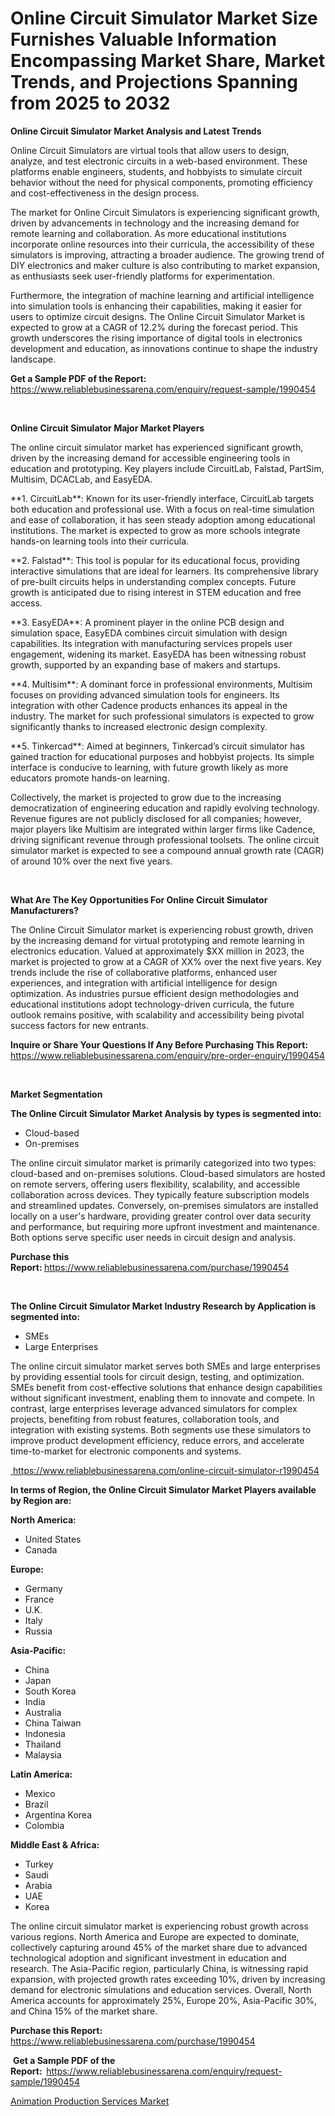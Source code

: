<p><h1>Online Circuit Simulator Market Size Furnishes Valuable Information Encompassing Market Share, Market Trends, and Projections Spanning from 2025 to 2032</h1></p><p><strong>Online Circuit Simulator Market Analysis and Latest Trends</strong></p>
<p><p>Online Circuit Simulators are virtual tools that allow users to design, analyze, and test electronic circuits in a web-based environment. These platforms enable engineers, students, and hobbyists to simulate circuit behavior without the need for physical components, promoting efficiency and cost-effectiveness in the design process. </p><p>The market for Online Circuit Simulators is experiencing significant growth, driven by advancements in technology and the increasing demand for remote learning and collaboration. As more educational institutions incorporate online resources into their curricula, the accessibility of these simulators is improving, attracting a broader audience. The growing trend of DIY electronics and maker culture is also contributing to market expansion, as enthusiasts seek user-friendly platforms for experimentation.</p><p>Furthermore, the integration of machine learning and artificial intelligence into simulation tools is enhancing their capabilities, making it easier for users to optimize circuit designs. The Online Circuit Simulator Market is expected to grow at a CAGR of 12.2% during the forecast period. This growth underscores the rising importance of digital tools in electronics development and education, as innovations continue to shape the industry landscape.</p></p>
<p><strong>Get a Sample PDF of the Report:&nbsp;</strong> <a href="https://www.reliablebusinessarena.com/enquiry/request-sample/1990454?utm_campaign=3224&utm_medium=2&utm_source=Github&utm_content=ia&utm_term=10032025&utm_id=online-circuit-simulator">https://www.reliablebusinessarena.com/enquiry/request-sample/1990454</a></p>
<p>&nbsp;</p>
<p><strong>Online Circuit Simulator Major Market Players</strong></p>
<p><p>The online circuit simulator market has experienced significant growth, driven by the increasing demand for accessible engineering tools in education and prototyping. Key players include CircuitLab, Falstad, PartSim, Multisim, DCACLab, and EasyEDA.</p><p>**1. CircuitLab**: Known for its user-friendly interface, CircuitLab targets both education and professional use. With a focus on real-time simulation and ease of collaboration, it has seen steady adoption among educational institutions. The market is expected to grow as more schools integrate hands-on learning tools into their curricula.</p><p>**2. Falstad**: This tool is popular for its educational focus, providing interactive simulations that are ideal for learners. Its comprehensive library of pre-built circuits helps in understanding complex concepts. Future growth is anticipated due to rising interest in STEM education and free access.</p><p>**3. EasyEDA**: A prominent player in the online PCB design and simulation space, EasyEDA combines circuit simulation with design capabilities. Its integration with manufacturing services propels user engagement, widening its market. EasyEDA has been witnessing robust growth, supported by an expanding base of makers and startups.</p><p>**4. Multisim**: A dominant force in professional environments, Multisim focuses on providing advanced simulation tools for engineers. Its integration with other Cadence products enhances its appeal in the industry. The market for such professional simulators is expected to grow significantly thanks to increased electronic design complexity.</p><p>**5. Tinkercad**: Aimed at beginners, Tinkercad’s circuit simulator has gained traction for educational purposes and hobbyist projects. Its simple interface is conducive to learning, with future growth likely as more educators promote hands-on learning.</p><p>Collectively, the market is projected to grow due to the increasing democratization of engineering education and rapidly evolving technology. Revenue figures are not publicly disclosed for all companies; however, major players like Multisim are integrated within larger firms like Cadence, driving significant revenue through professional toolsets. The online circuit simulator market is expected to see a compound annual growth rate (CAGR) of around 10% over the next five years.</p></p>
<p>&nbsp;</p>
<p><strong>What Are The Key Opportunities For Online Circuit Simulator Manufacturers?</strong></p>
<p><p>The Online Circuit Simulator market is experiencing robust growth, driven by the increasing demand for virtual prototyping and remote learning in electronics education. Valued at approximately $XX million in 2023, the market is projected to grow at a CAGR of XX% over the next five years. Key trends include the rise of collaborative platforms, enhanced user experiences, and integration with artificial intelligence for design optimization. As industries pursue efficient design methodologies and educational institutions adopt technology-driven curricula, the future outlook remains positive, with scalability and accessibility being pivotal success factors for new entrants.</p></p>
<p><strong>Inquire or Share Your Questions If Any Before Purchasing This Report:</strong> <a href="https://www.reliablebusinessarena.com/enquiry/pre-order-enquiry/1990454?utm_campaign=3224&utm_medium=2&utm_source=Github&utm_content=ia&utm_term=10032025&utm_id=online-circuit-simulator">https://www.reliablebusinessarena.com/enquiry/pre-order-enquiry/1990454</a></p>
<p>&nbsp;</p>
<p><strong>Market Segmentation</strong></p>
<p><strong>The Online Circuit Simulator Market Analysis by types is segmented into:</strong></p>
<p><ul><li>Cloud-based</li><li>On-premises</li></ul></p>
<p><p>The online circuit simulator market is primarily categorized into two types: cloud-based and on-premises solutions. Cloud-based simulators are hosted on remote servers, offering users flexibility, scalability, and accessible collaboration across devices. They typically feature subscription models and streamlined updates. Conversely, on-premises simulators are installed locally on a user's hardware, providing greater control over data security and performance, but requiring more upfront investment and maintenance. Both options serve specific user needs in circuit design and analysis.</p></p>
<p><strong>Purchase this Report:&nbsp;</strong><a href="https://www.reliablebusinessarena.com/purchase/1990454?utm_campaign=3224&utm_medium=2&utm_source=Github&utm_content=ia&utm_term=10032025&utm_id=online-circuit-simulator">https://www.reliablebusinessarena.com/purchase/1990454</a></p>
<p>&nbsp;</p>
<p><strong>The Online Circuit Simulator Market Industry Research by Application is segmented into:</strong></p>
<p><ul><li>SMEs</li><li>Large Enterprises</li></ul></p>
<p><p>The online circuit simulator market serves both SMEs and large enterprises by providing essential tools for circuit design, testing, and optimization. SMEs benefit from cost-effective solutions that enhance design capabilities without significant investment, enabling them to innovate and compete. In contrast, large enterprises leverage advanced simulators for complex projects, benefiting from robust features, collaboration tools, and integration with existing systems. Both segments use these simulators to improve product development efficiency, reduce errors, and accelerate time-to-market for electronic components and systems.</p></p>
<p><a href="https://www.reliablebusinessarena.com/online-circuit-simulator-r1990454?utm_campaign=3224&utm_medium=2&utm_source=Github&utm_content=ia&utm_term=10032025&utm_id=online-circuit-simulator">&nbsp;https://www.reliablebusinessarena.com/online-circuit-simulator-r1990454</a></p>
<p><strong>In terms of Region, the Online Circuit Simulator Market Players available by Region are:</strong></p>
<p>
    <p> <strong> North America: </strong>
        <ul>
            <li>United States</li>
            <li>Canada</li>
        </ul>
        </p> 
    <p> <strong> Europe: </strong>
        <ul>
            <li>Germany</li>
            <li>France</li>
            <li>U.K.</li>
            <li>Italy</li>
            <li>Russia</li>
        </ul>
        </p> 
    <p> <strong> Asia-Pacific: </strong>
        <ul>
            <li>China</li>
            <li>Japan</li>
            <li>South Korea</li>
            <li>India</li>
            <li>Australia</li>
            <li>China Taiwan</li>
            <li>Indonesia</li>
            <li>Thailand</li>
            <li>Malaysia</li>
        </ul>
        </p> 
    <p> <strong> Latin America: </strong>
        <ul>
            <li>Mexico</li>
            <li>Brazil</li>
            <li>Argentina Korea</li>
            <li>Colombia</li>
        </ul>
        </p> 
    <p> <strong> Middle East & Africa: </strong>
        <ul>
            <li>Turkey</li>
            <li>Saudi</li>
            <li>Arabia</li>
            <li>UAE</li>
            <li>Korea</li>
        </ul>
    </p>
    </p>
<p><p>The online circuit simulator market is experiencing robust growth across various regions. North America and Europe are expected to dominate, collectively capturing around 45% of the market share due to advanced technological adoption and significant investment in education and research. The Asia-Pacific region, particularly China, is witnessing rapid expansion, with projected growth rates exceeding 10%, driven by increasing demand for electronic simulations and education services. Overall, North America accounts for approximately 25%, Europe 20%, Asia-Pacific 30%, and China 15% of the market share.</p></p>
<p><strong>Purchase this Report: </strong><a href="https://www.reliablebusinessarena.com/purchase/1990454?utm_campaign=3224&utm_medium=2&utm_source=Github&utm_content=ia&utm_term=10032025&utm_id=online-circuit-simulator">https://www.reliablebusinessarena.com/purchase/1990454</a></p>
<p>&nbsp;<strong>Get a Sample PDF of the Report:&nbsp;&nbsp;</strong><a href="https://www.reliablebusinessarena.com/enquiry/request-sample/1990454?utm_campaign=3224&utm_medium=2&utm_source=Github&utm_content=ia&utm_term=10032025&utm_id=online-circuit-simulator">https://www.reliablebusinessarena.com/enquiry/request-sample/1990454</a></p>
<p><strong></strong></p>
<p><p><a href="https://github.com/daemluari/Market-Research-Report-List-1/blob/main/animation-production-services-market.md?utm_campaign=3224&utm_medium=2&utm_source=Github&utm_content=ia&utm_term=10032025&utm_id=online-circuit-simulator">Animation Production Services Market</a></p></p>